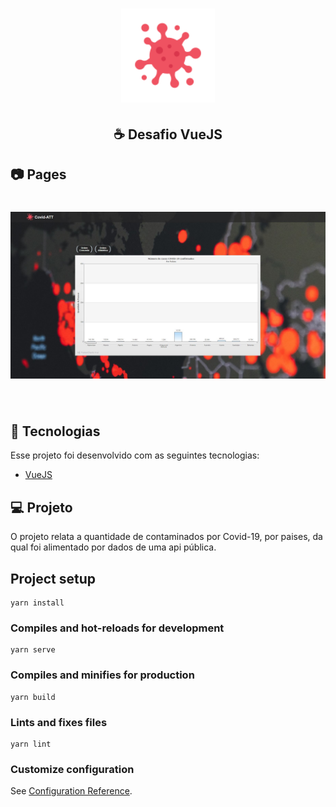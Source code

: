 <h1 align="center">
    <img alt="Covid-ATT" src=".github/coronavirus.png" width="150px" />
</h1>

<h2 align="center">
  ☕ Desafio VueJS
</h2>

## 📷 Pages

<h1 align="center">
    <img alt="Covid-ATT" src=".github/Home.JPG" width="800px" />
</h1>

<br>

## :rocket: Tecnologias

Esse projeto foi desenvolvido com as seguintes tecnologias:

- [VueJS](https://vuejs.org)

## 💻 Projeto

O projeto relata a quantidade de contaminados por Covid-19, por paises, da qual foi alimentado por dados de uma api pública.

## Project setup
```
yarn install
```

### Compiles and hot-reloads for development
```
yarn serve
```

### Compiles and minifies for production
```
yarn build
```

### Lints and fixes files
```
yarn lint
```

### Customize configuration
See [Configuration Reference](https://cli.vuejs.org/config/).
